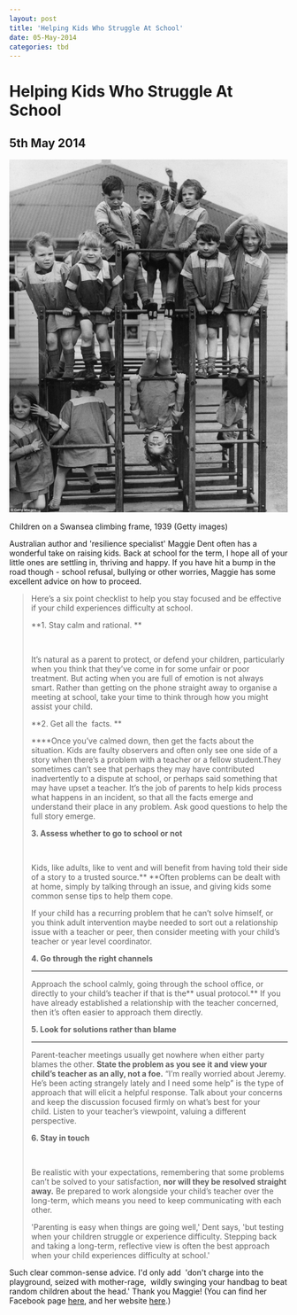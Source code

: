 ```yaml
---
layout: post
title: 'Helping Kids Who Struggle At School'
date: 05-May-2014
categories: tbd
---
```


# Helping Kids Who Struggle At School

## 5th May 2014

<img class="photo-horiz" src="/images/2014/05/article-2131790-12A63D8A000005DC-458_964x1216-811x1024.jpg" />

<p <a href="http://www.dailymail.co.uk/news/article-2131790/When-playtime-wasnt-ruled-elf-safety.html">Children on a Swansea climbing frame,   1939 (Getty images)</a></p>

Australian author and 'resilience specialist' Maggie Dent often has a wonderful take on raising kids. Back at school for the term,   I hope all of your little ones are settling in,   thriving and happy. If you have hit a bump in the road though - school refusal, bullying or other worries, Maggie has some excellent advice on how to proceed.

<blockquote>Here’s a six point checklist to help you stay focused and be effective if your child experiences difficulty at school.

**1. Stay calm and rational. **

<br />

It’s natural as a parent to protect, or defend your children, particularly when you think that they’ve come in for some unfair or poor treatment. But acting when you are full of emotion is not always smart. Rather than getting on the phone straight away to organise a meeting at school, take your time to think through how you might assist your child.

**2. Get all the  facts. **

****Once you’ve calmed down, then get the facts about the situation. Kids are faulty observers and often only see one side of a story when there’s a problem with a teacher or a fellow student.They sometimes can’t see that perhaps they may have contributed inadvertently to a dispute at school, or perhaps said something that may have upset a teacher. It’s the job of parents to help kids process what happens in an incident, so that all the facts emerge and understand their place in any problem. Ask good questions to help the full story emerge.

**3. Assess whether to go to school or not**

<br />

Kids, like adults, like to vent and will benefit from having told their side of a story to a trusted source.** **Often problems can be dealt with at home, simply by talking through an issue, and giving kids some common sense tips to help them cope.

If your child has a recurring problem that he can’t solve himself, or you think adult intervention maybe needed to sort out a relationship issue with a teacher or peer, then consider meeting with your child’s teacher or year level coordinator.

**4. Go through the right channels**

****

Approach the school calmly, going through the school office, or directly to your child’s teacher if that is the** usual protocol.** If you have already established a relationship with the teacher concerned, then it’s often easier to approach them directly.

**5. Look for solutions rather than blame**

****

Parent-teacher meetings usually get nowhere when either party blames the other. **State the problem as you see it and view your child’s teacher as an ally, not a foe.** “I’m really worried about Jeremy. He’s been acting strangely lately and I need some help” is the type of approach that will elicit a helpful response. Talk about your concerns and keep the discussion focused firmly on what’s best for your child. Listen to your teacher’s viewpoint, valuing a different perspective.

**6. Stay in touch**

<br />

Be realistic with your expectations, remembering that some problems can’t be solved to your satisfaction, **nor will they be resolved straight away.** Be prepared to work alongside your child’s teacher over the long-term, which means you need to keep communicating with each other.

'Parenting is easy when things are going well,' Dent says, 'but testing when your children struggle or experience difficulty. Stepping back and taking a long-term, reflective view is often the best approach when your child experiences difficulty at school.'</blockquote>

Such clear common-sense advice. I'd only add  'don't charge into the playground, seized with mother-rage,  wildly swinging your handbag to beat random children about the head.' Thank you Maggie! (You can find her Facebook page <a href="https://www.facebook.com/MaggieDentAuthor">here</a>, and her website <a href="http://www.maggiedent.com/">here</a>.)
